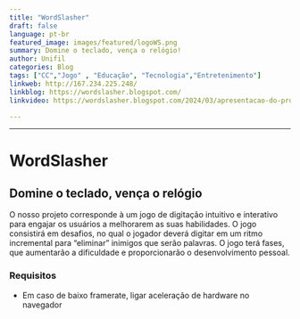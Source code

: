 ```yaml
---
title: "WordSlasher"
draft: false
language: pt-br
featured_image: images/featured/logoWS.png 
summary: Domine o teclado, vença o relógio!
author: Unifil
categories: Blog
tags: ["CC","Jogo" , "Educação", "Tecnologia","Entretenimento"] 
linkweb: http://167.234.225.248/
linkblog: https://wordslasher.blogspot.com/
linkvideo: https://wordslasher.blogspot.com/2024/03/apresentacao-do-projeto-em-video.html

---
```


---

# <b> WordSlasher </b>

## <b> Domine o teclado, vença o relógio </b>
O nosso projeto corresponde à um jogo de digitação intuitivo e interativo para engajar os usuários a melhorarem as suas habilidades.
O jogo consistirá em desafios, no qual o jogador deverá digitar em um ritmo incremental para “eliminar” inimigos que serão palavras. 
O jogo terá fases, que aumentarão a dificuldade e proporcionarão o desenvolvimento pessoal.

### <b> Requisitos </b>
+ Em caso de baixo framerate, ligar aceleração de hardware no navegador